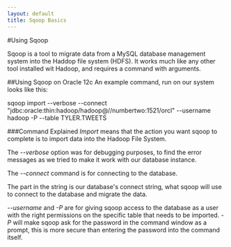 ```yaml
---
layout: default
title: Sqoop Basics
---
```

#Using Sqoop

Sqoop is a tool to migrate data from a MySQL database management system into the Haddop file system (HDFS). It works much like any other tool installed wit Hadoop, and requires a command with arguments.

##Using Sqoop on Oracle 12c
An example command, run on our system looks like this:

   sqoop import --verbose --connect "jdbc:oracle:thin:hadoop/hadoop@//numbertwo:1521/orcl" --username hadoop -P --table TYLER.TWEETS

###Command Explained
_Import_ means that the action you want sqoop to complete is to import data into the Hadoop File System.

The _--verbose_ option was for debugging purposes, to find the error messages as we tried to make it work with our database instance.

The _--connect_ command is for connecting to the database.

The part in the string is our database's connect string, what sqoop will use to connect to the database and migrate the data.

_--username_ and _-P_ are for giving sqoop access to the database as a user with the right permissions on the specific table that needs to be imported. _-P_ will make sqoop ask for the password in the command window as a prompt, this is more secure than entering the password into the command itself.
  

